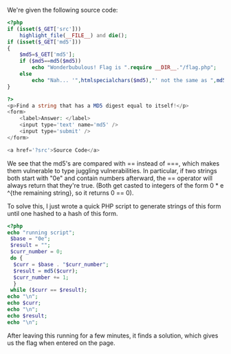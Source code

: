 We're given the following source code:
```php
<?php
if (isset($_GET['src']))
    highlight_file(__FILE__) and die();
if (isset($_GET['md5']))
{
    $md5=$_GET['md5'];
    if ($md5==md5($md5))
        echo "Wonderbubulous! Flag is ".require __DIR__."/flag.php";
    else
        echo "Nah... '",htmlspecialchars($md5),"' not the same as ",md5($md5);
}

?>
<p>Find a string that has a MD5 digest equal to itself!</p>
<form>
    <label>Answer: </label>
    <input type='text' name='md5' />
    <input type='submit' />
</form>

<a href='?src'>Source Code</a>
```
We see that the md5's are compared with == instead of ===, which makes them vulnerable to type juggling vulnerabilities. 
In particular, if two strings both start with "0e" and contain numbers afterward, the == operator will always return that they're true. (Both get casted to integers of the form 0 * e ^{the remaining string}, so it returns 0 == 0).

To solve this, I just wrote a quick PHP script to generate strings of this form until one hashed to a hash of this form.

```php
<?php
echo "running script";
 $base = "0e";
 $result = "";
 $curr_number = 0; 
 do {
  $curr = $base . "$curr_number";
  $result = md5($curr);
  $curr_number += 1;
  }
 while ($curr == $result);
echo "\n";
echo $curr;
echo "\n";
echo $result;
echo "\n";
```

After leaving this running for a few minutes, it finds a solution, which gives us the flag when entered on the page.
